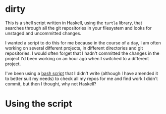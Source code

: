 # dirty

This is a shell script written in Haskell, using the `turtle` library, that searches through all the git repositories in your filesystem and looks for unstaged and uncommitted changes.

I wanted a script to do this for me because in the course of a day, I am often working on several different projects, in different directories and git repositories. I would often forget that I hadn't committed the changes in the project I'd been working on an hour ago when I switched to a different project.

I've been using a [bash script](https://github.com/argumatronic/home-ubu/blob/master/bin/dirty) that I didn't write (although I have amended it to better suit my needs) to check all my repos for me and find work I didn't commit, but then I thought, why not Haskell?

# Using the script


#
